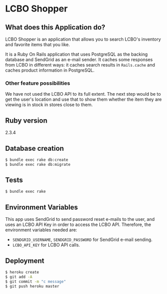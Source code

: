 # LCBO Shopper

## What does this Application do?

LCBO Shopper is an application that allows you to search LCBO's inventory and favorite
items that you like.

It is a Ruby On Rails application that uses PostgreSQL as the backing database and
SendGrid as an e-mail sender. It caches some responses from LCBO in different ways:
it caches search results in `Rails.cache` and caches product information in PostgreSQL.

### Other feature possibilities

We have not used the LCBO API to its full extent. The next step would be to get
the user's location and use that to show them whether the item they are viewing is
in stock in stores close to them.

## Ruby version 
2.3.4

## Database creation
```bash
$ bundle exec rake db:create
$ bundle exec rake db:migrate
```

## Tests

```bash
$ bundle exec rake
```

## Environment Variables

This app uses SendGrid to send password reset e-mails to the user, and uses 
an LCBO API Key in order to access the LCBO API. Therefore, the environment variables
needed are:

* `SENDGRID_USERNAME`, `SENDGRID_PASSWORD` for SendGrid e-mail sending.
* `LCBO_API_KEY` for LCBO API calls.

## Deployment

```bash
$ heroku create
$ git add -A
$ git commit -m "c message"
$ git push heroku master
```
